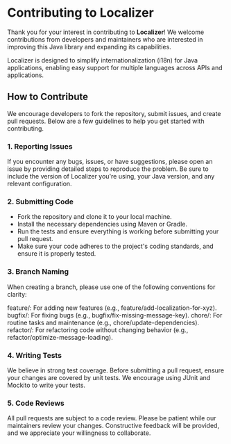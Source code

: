 # Contributing to Localizer

Thank you for your interest in contributing to **Localizer**! We welcome contributions from developers and maintainers who are interested in improving this Java library and expanding its capabilities.

Localizer is designed to simplify internationalization (i18n) for Java applications, enabling easy support for multiple languages across APIs and applications.

## How to Contribute

We encourage developers to fork the repository, submit issues, and create pull requests. Below are a few guidelines to help you get started with contributing.

### 1. Reporting Issues

If you encounter any bugs, issues, or have suggestions, please open an issue by providing detailed steps to reproduce the problem. Be sure to include the version of Localizer you're using, your Java version, and any relevant configuration.

### 2. Submitting Code

- Fork the repository and clone it to your local machine.
- Install the necessary dependencies using Maven or Gradle.
- Run the tests and ensure everything is working before submitting your pull request.
- Make sure your code adheres to the project's coding standards, and ensure it is properly tested.


### 3. Branch Naming
   When creating a branch, please use one of the following conventions for clarity:

feature/: For adding new features (e.g., feature/add-localization-for-xyz).
bugfix/: For fixing bugs (e.g., bugfix/fix-missing-message-key).
chore/: For routine tasks and maintenance (e.g., chore/update-dependencies).
refactor/: For refactoring code without changing behavior (e.g., refactor/optimize-message-loading).

### 4. Writing Tests

We believe in strong test coverage. Before submitting a pull request, ensure your changes are covered by unit tests. We encourage using JUnit and Mockito to write your tests.

### 5. Code Reviews

All pull requests are subject to a code review. Please be patient while our maintainers review your changes. Constructive feedback will be provided, and we appreciate your willingness to collaborate.
